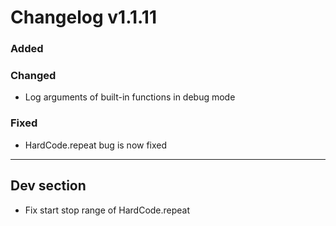 # Changelog v1.1.11

### Added

### Changed
- Log arguments of built-in functions in debug mode

### Fixed
- HardCode.repeat bug is now fixed
---

## Dev section
- Fix start stop range of HardCode.repeat